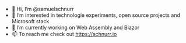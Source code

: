 - 👋 Hi, I’m @samuelschnurr
- 👀 I’m interested in technologie experiments, open source projects and Microsoft stack
- 🌱 I’m currently working on Web Assembly and Blazor
- 📫 To reach me check out https://schnurr.io
